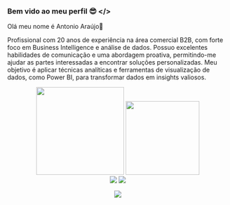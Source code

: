 ### Bem vido ao meu perfil 😎 </>

Olá meu nome é Antonio Araújo👋

Profissional com 20 anos de experiência na área comercial B2B, com forte foco em Business Intelligence e análise de dados. Possuo excelentes habilidades de comunicação e uma abordagem proativa, permitindo-me ajudar as partes interessadas a encontrar soluções personalizadas. Meu objetivo é aplicar técnicas analíticas e ferramentas de visualização de dados, como Power BI, para transformar dados em insights valiosos.
<!--

<br>

<!-- GITHUB STATUS -->
<div align="center">
  <img height="200em" src="https://github-readme-stats.vercel.app/api?username=antonioaraujoSeginfo&show_icons=true&theme=dark&include_al1_commits=true&count_private=true"/>
  <img height="168em" src="https://github-readme-stats.vercel.app/api/top-langs/?username=antonioaraujoSeginfo&layout=compact&langs_count=10&theme=dark"/>

  </div>

<!-- REDES SOCIAIS -->
<div align="center">
  <a href="https://www.instagram.com/antonioaraujo_br" target="_blank"><img src="https://img.shields.io/badge/-Instagram-%23E4405F?style=for-the-badge&logo=instagram&logoColor=white" target="_blank"></a>
  <a href="https://www.linkedin.com/in/antonio-araujo-seginfo/" target="_blank"><img src="https://img.shields.io/badge/-LinkedIn-%230077B5?style=for-the-badge&logo=linkedin&logoColor=white" target="_blank"></a>  
  
  ![](https://visitor-badge.glitch.me/badge?page_id=antonioaraujoSeginfo)
  
</div>
